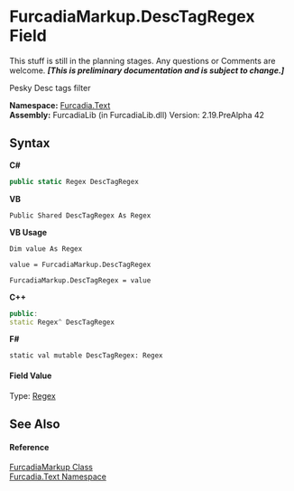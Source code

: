 # FurcadiaMarkup.DescTagRegex Field
This stuff is still in the planning stages. Any questions or Comments are welcome. _**\[This is preliminary documentation and is subject to change.\]**_

Pesky Desc tags filter

**Namespace:**&nbsp;<a href="N_Furcadia_Text">Furcadia.Text</a><br />**Assembly:**&nbsp;FurcadiaLib (in FurcadiaLib.dll) Version: 2.19.PreAlpha 42

## Syntax

**C#**<br />
``` C#
public static Regex DescTagRegex
```

**VB**<br />
``` VB
Public Shared DescTagRegex As Regex
```

**VB Usage**<br />
``` VB Usage
Dim value As Regex

value = FurcadiaMarkup.DescTagRegex

FurcadiaMarkup.DescTagRegex = value
```

**C++**<br />
``` C++
public:
static Regex^ DescTagRegex
```

**F#**<br />
``` F#
static val mutable DescTagRegex: Regex
```


#### Field Value
Type: <a href="http://msdn2.microsoft.com/en-us/library/6f7hht7k" target="_blank">Regex</a>

## See Also


#### Reference
<a href="T_Furcadia_Text_FurcadiaMarkup">FurcadiaMarkup Class</a><br /><a href="N_Furcadia_Text">Furcadia.Text Namespace</a><br />